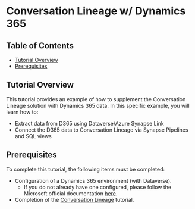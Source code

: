 # Conversation Lineage w/ Dynamics 365

## Table of Contents
* [Tutorial Overview](#tutorial-overview)
* [Prerequisites](#prerequisites)

## Tutorial Overview
This tutorial provides an example of how to supplement the Conversation Lineage solution with Dynamics 365 data. In this specific example, you will learn how to:
* Extract data from D365 using Dataverse/Azure Synapse Link
* Connect the D365 data to Conversation Lineage via Synapse Pipelines and SQL views

## Prerequisites
To complete this tutorial, the following items must be completed:
- Configuration of a Dynamics 365 environment (with Dataverse).
  -  If you do not already have one configured, please follow the Microsoft official documentation [here](https://docs.microsoft.com/en-us/power-platform/admin/create-environment#create-an-environment-with-a-database).
- Completion of the [Conversation Lineage](https://github.com/microsoftgraph/dataconnect-solutions/tree/main/solutions/conversation-lineage#conversation-lineage) tutorial.
